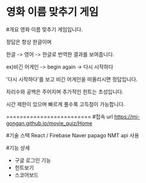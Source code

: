 영화 이름 맞추기 게임
=========================
#개요
영화 이름 맞추기 게임입니다.

정답은 항상 한글이며

한글 -> 영어 -> 한글로 번역한 결과를 보여줍니다.

ex)비긴 어게인 -> begin again -> 다시 시작하다

'다시 시작하다'를 보고 비긴 어게인을 떠올리시면 정답입니다.

자리수와 공백은 주어지며 추가적인 힌트는 초성입니다.

시간 제한이 있으며 빠르게 풀수록 고득점이 가능합니다.

=========================
#접속 url
https://mi-gongan.github.io/movie_quiz/Home

#기술 스택
React / Firebase
Naver papago NMT api 사용

#기능 상세
- 구글 로그인 기능
- 힌트보기
- 스코어보드
